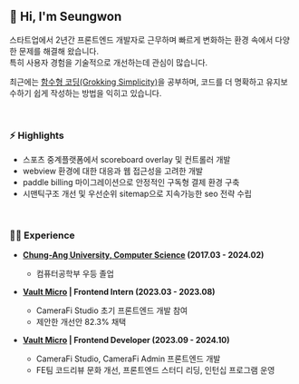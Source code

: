 ## 👋 Hi, I'm Seungwon

스타트업에서 2년간 프론트엔드 개발자로 근무하며 빠르게 변화하는 환경 속에서 다양한 문제를 해결해 왔습니다.  
특히 사용자 경험을 기술적으로 개선하는데 관심이 많습니다.

최근에는 [함수형 코딩(Grokking Simplicity)](https://functional-coding-study.wonhub.dev/)을 공부하며, 코드를 더 명확하고 유지보수하기 쉽게 작성하는 방법을 익히고 있습니다.

<br/>

### ⚡ Highlights

- 스포츠 중계플랫폼에서 scoreboard overlay 및 컨트롤러 개발
- webview 환경에 대한 대응과 웹 접근성을 고려한 개발 
- paddle billing 마이그레이션으로 안정적인 구독형 결제 환경 구축
- 시맨틱구조 개선 및 우선순위 sitemap으로 지속가능한 seo 전략 수립

<br/>

### 🧑‍💻 Experience

- **[Chung-Ang University, Computer Science](https://cse.cau.ac.kr/main.php) (2017.03 - 2024.02)**
  - 컴퓨터공학부 우등 졸업

- **[Vault Micro](https://vaultmicro.com) | Frontend Intern (2023.03 - 2023.08)**  
  - CameraFi Studio 초기 프론트엔드 개발 참여  
  - 제안한 개선안 82.3% 채택  

- **[Vault Micro](https://vaultmicro.com) | Frontend Developer (2023.09 - 2024.10)**  
  - CameraFi Studio, CameraFi Admin 프론트엔드 개발  
  - FE팀 코드리뷰 문화 개선, 프론트엔드 스터디 리딩, 인턴십 프로그램 운영

